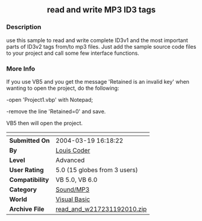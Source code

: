 ﻿<div align="center">

## read and write MP3 ID3 tags


</div>

### Description

use this sample to read and write complete ID3v1 and the most important parts of ID3v2 tags from/to mp3 files. Just add the sample source code files to your project and call some few interface functions.
 
### More Info
 
If you use VB5 and you get the message 'Retained is an invalid key' when wanting to open the project, do the following:

-open 'Project1.vbp' with Notepad;

-remove the line 'Retained=0' and save.

VB5 then will open the project.


<span>             |<span>
---                |---
**Submitted On**   |2004-03-19 16:18:22
**By**             |[Louis Coder](https://github.com/Planet-Source-Code/PSCIndex/blob/master/ByAuthor/louis-coder.md)
**Level**          |Advanced
**User Rating**    |5.0 (15 globes from 3 users)
**Compatibility**  |VB 5\.0, VB 6\.0
**Category**       |[Sound/MP3](https://github.com/Planet-Source-Code/PSCIndex/blob/master/ByCategory/sound-mp3__1-45.md)
**World**          |[Visual Basic](https://github.com/Planet-Source-Code/PSCIndex/blob/master/ByWorld/visual-basic.md)
**Archive File**   |[read\_and\_w217231192010\.zip](https://github.com/Planet-Source-Code/louis-coder-read-and-write-mp3-id3-tags__1-72817/archive/master.zip)








